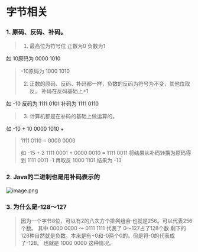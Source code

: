 # 字节相关

### 1. 原码、反码、补码。

> 1. 最高位为符号位  正数为0 负数为1 
> 
如 10原码为  0000 1010
>    -10原码为 1000 1010
> 
> 2. 正数的原码、反码、补码都一样，负数的反码为符号为不变，其他位取反。 补码在反码基础上+1
> 
如 -10 反码为  1111 0101 补码为 1111 0110
> 
> 3. 计算机都是在补码的基础上做运算的。
> 
如 -10 + 10   0000 1010  +
>  1111   0110 =
>  0000 0000
> 
> 如 -15 + 2   1111    0001 +
>       0000 0010 =
> 1111 0011
> 将结果从补码转换为原码得到 1111 0011 -1 再取反  1000 1101
> 结果为 -13
> 


### 2. Java的二进制也是用补码表示的
![image.png](https://cdn.nlark.com/yuque/0/2021/png/454950/1635328611706-72f4e527-6e1a-446a-ad88-d59c09fe88a9.png#clientId=u52f31a7e-6933-4&from=paste&height=707&id=ub7c69f75&name=image.png&originHeight=707&originWidth=1105&originalType=binary&ratio=1&size=46194&status=done&style=none&taskId=u5533a659-1c9e-4ed6-a37c-2abde3d5851&width=1105)

### 3. 为什么是-128～127
> 因为一个字节8位，可以有2的八次方个排列组合 也就是256。可以代表256个数。
> 其中 0000 0000 ～ 0111 1111 代表了 0～127占了128个数
> 剩下的128种自然就是负数。本来是有+0和-0两个0的。但是将-0的代表成了-128。
> 也就是 1000 0000 这种情况。

